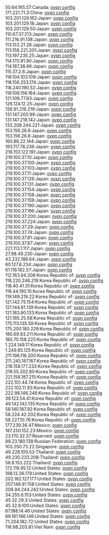 50.64.165.57:Canada: [ovpn config](vpn/50_64_165_57.ovpn)  
171.221.71.3:China: [ovpn config](vpn/171_221_71_3.ovpn)  
103.201.129.162:Japan: [ovpn config](vpn/103_201_129_162.ovpn)  
103.201.129.18:Japan: [ovpn config](vpn/103_201_129_18.ovpn)  
103.201.129.50:Japan: [ovpn config](vpn/103_201_129_50.ovpn)  
110.67.37.213:Japan: [ovpn config](vpn/110_67_37_213.ovpn)  
111.216.91.138:Japan: [ovpn config](vpn/111_216_91_138.ovpn)  
113.153.21.28:Japan: [ovpn config](vpn/113_153_21_28.ovpn)  
113.158.221.201:Japan: [ovpn config](vpn/113_158_221_201.ovpn)  
113.197.235.25:Japan: [ovpn config](vpn/113_197_235_25.ovpn)  
114.170.91.90:Japan: [ovpn config](vpn/114_170_91_90.ovpn)  
114.187.38.66:Japan: [ovpn config](vpn/114_187_38_66.ovpn)  
115.37.2.6:Japan: [ovpn config](vpn/115_37_2_6.ovpn)  
118.104.103.109:Japan: [ovpn config](vpn/118_104_103_109.ovpn)  
118.156.253.174:Japan: [ovpn config](vpn/118_156_253_174.ovpn)  
118.240.190.52:Japan: [ovpn config](vpn/118_240_190_52.ovpn)  
119.106.156.164:Japan: [ovpn config](vpn/119_106_156_164.ovpn)  
121.109.77.83:Japan: [ovpn config](vpn/121_109_77_83.ovpn)  
126.124.12.25:Japan: [ovpn config](vpn/126_124_12_25.ovpn)  
126.91.216.219:Japan: [ovpn config](vpn/126_91_216_219.ovpn)  
131.147.200.99:Japan: [ovpn config](vpn/131_147_200_99.ovpn)  
131.147.218.142:Japan: [ovpn config](vpn/131_147_218_142.ovpn)  
133.208.244.221:Japan: [ovpn config](vpn/133_208_244_221.ovpn)  
153.156.26.8:Japan: [ovpn config](vpn/153_156_26_8.ovpn)  
153.156.26.8:Japan: [ovpn config](vpn/153_156_26_8.ovpn)  
160.86.22.144:Japan: [ovpn config](vpn/160_86_22_144.ovpn)  
193.117.78.236:Japan: [ovpn config](vpn/193_117_78_236.ovpn)  
216.153.122.191:Japan: [ovpn config](vpn/216_153_122_191.ovpn)  
219.100.37.10:Japan: [ovpn config](vpn/219_100_37_10.ovpn)  
219.100.37.100:Japan: [ovpn config](vpn/219_100_37_100.ovpn)  
219.100.37.103:Japan: [ovpn config](vpn/219_100_37_103.ovpn)  
219.100.37.11:Japan: [ovpn config](vpn/219_100_37_11.ovpn)  
219.100.37.126:Japan: [ovpn config](vpn/219_100_37_126.ovpn)  
219.100.37.131:Japan: [ovpn config](vpn/219_100_37_131.ovpn)  
219.100.37.154:Japan: [ovpn config](vpn/219_100_37_154.ovpn)  
219.100.37.158:Japan: [ovpn config](vpn/219_100_37_158.ovpn)  
219.100.37.159:Japan: [ovpn config](vpn/219_100_37_159.ovpn)  
219.100.37.190:Japan: [ovpn config](vpn/219_100_37_190.ovpn)  
219.100.37.196:Japan: [ovpn config](vpn/219_100_37_196.ovpn)  
219.100.37.200:Japan: [ovpn config](vpn/219_100_37_200.ovpn)  
219.100.37.224:Japan: [ovpn config](vpn/219_100_37_224.ovpn)  
219.100.37.29:Japan: [ovpn config](vpn/219_100_37_29.ovpn)  
219.100.37.74:Japan: [ovpn config](vpn/219_100_37_74.ovpn)  
219.100.37.81:Japan: [ovpn config](vpn/219_100_37_81.ovpn)  
219.100.37.87:Japan: [ovpn config](vpn/219_100_37_87.ovpn)  
221.113.1.117:Japan: [ovpn config](vpn/221_113_1_117.ovpn)  
27.98.49.230:Japan: [ovpn config](vpn/27_98_49_230.ovpn)  
43.232.186.64:Japan: [ovpn config](vpn/43_232_186_64.ovpn)  
60.127.8.234:Japan: [ovpn config](vpn/60_127_8_234.ovpn)  
61.116.182.57:Japan: [ovpn config](vpn/61_116_182_57.ovpn)  
112.163.84.208:Korea Republic of: [ovpn config](vpn/112_163_84_208.ovpn)  
118.220.246.216:Korea Republic of: [ovpn config](vpn/118_220_246_216.ovpn)  
118.40.41.31:Korea Republic of: [ovpn config](vpn/118_40_41_31.ovpn)  
118.44.190.10:Korea Republic of: [ovpn config](vpn/118_44_190_10.ovpn)  
119.149.219.22:Korea Republic of: [ovpn config](vpn/119_149_219_22.ovpn)  
121.142.75.154:Korea Republic of: [ovpn config](vpn/121_142_75_154.ovpn)  
121.144.61.139:Korea Republic of: [ovpn config](vpn/121_144_61_139.ovpn)  
121.183.80.133:Korea Republic of: [ovpn config](vpn/121_183_80_133.ovpn)  
121.185.25.58:Korea Republic of: [ovpn config](vpn/121_185_25_58.ovpn)  
175.113.135.59:Korea Republic of: [ovpn config](vpn/175_113_135_59.ovpn)  
175.200.180.229:Korea Republic of: [ovpn config](vpn/175_200_180_229.ovpn)  
180.69.93.211:Korea Republic of: [ovpn config](vpn/180_69_93_211.ovpn)  
180.70.158.225:Korea Republic of: [ovpn config](vpn/180_70_158_225.ovpn)  
1.224.149.17:Korea Republic of: [ovpn config](vpn/1_224_149_17.ovpn)  
1.249.85.125:Korea Republic of: [ovpn config](vpn/1_249_85_125.ovpn)  
211.196.116.200:Korea Republic of: [ovpn config](vpn/211_196_116_200.ovpn)  
211.245.187.167:Korea Republic of: [ovpn config](vpn/211_245_187_167.ovpn)  
218.158.177.233:Korea Republic of: [ovpn config](vpn/218_158_177_233.ovpn)  
218.55.202.80:Korea Republic of: [ovpn config](vpn/218_55_202_80.ovpn)  
221.158.187.215:Korea Republic of: [ovpn config](vpn/221_158_187_215.ovpn)  
222.101.44.74:Korea Republic of: [ovpn config](vpn/222_101_44_74.ovpn)  
222.102.11.93:Korea Republic of: [ovpn config](vpn/222_102_11_93.ovpn)  
222.98.146.246:Korea Republic of: [ovpn config](vpn/222_98_146_246.ovpn)  
39.123.54.41:Korea Republic of: [ovpn config](vpn/39_123_54_41.ovpn)  
49.142.142.135:Korea Republic of: [ovpn config](vpn/49_142_142_135.ovpn)  
58.140.187.92:Korea Republic of: [ovpn config](vpn/58_140_187_92.ovpn)  
58.224.42.202:Korea Republic of: [ovpn config](vpn/58_224_42_202.ovpn)  
58.227.10.76:Korea Republic of: [ovpn config](vpn/58_227_10_76.ovpn)  
177.239.36.47:Mexico: [ovpn config](vpn/177_239_36_47.ovpn)  
187.250.152.23:Mexico: [ovpn config](vpn/187_250_152_23.ovpn)  
23.170.32.37:Reserved: [ovpn config](vpn/23_170_32_37.ovpn)  
89.23.180.138:Russian Federation: [ovpn config](vpn/89_23_180_138.ovpn)  
103.250.73.22:Singapore: [ovpn config](vpn/103_250_73_22.ovpn)  
49.228.100.53:Thailand: [ovpn config](vpn/49_228_100_53.ovpn)  
49.230.233.208:Thailand: [ovpn config](vpn/49_230_233_208.ovpn)  
58.8.153.222:Thailand: [ovpn config](vpn/58_8_153_222.ovpn)  
172.119.95.12:United States: [ovpn config](vpn/172_119_95_12.ovpn)  
198.13.36.179:United States: [ovpn config](vpn/198_13_36_179.ovpn)  
202.182.127.177:United States: [ovpn config](vpn/202_182_127_177.ovpn)  
207.148.91.158:United States: [ovpn config](vpn/207_148_91_158.ovpn)  
208.94.244.242:United States: [ovpn config](vpn/208_94_244_242.ovpn)  
34.255.6.153:United States: [ovpn config](vpn/34_255_6_153.ovpn)  
45.32.29.3:United States: [ovpn config](vpn/45_32_29_3.ovpn)  
45.32.8.100:United States: [ovpn config](vpn/45_32_8_100.ovpn)  
67.188.14.46:United States: [ovpn config](vpn/67_188_14_46.ovpn)  
69.181.166.146:United States: [ovpn config](vpn/69_181_166_146.ovpn)  
71.204.182.72:United States: [ovpn config](vpn/71_204_182_72.ovpn)  
116.98.203.81:Viet Nam: [ovpn config](vpn/116_98_203_81.ovpn)  
